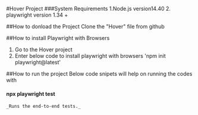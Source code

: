 #Hover Project
###System Requirements
1.Node.js version14.40
2. playwright version 1.34 +

##How to donload the Project
Clone the "Hover" file from github

##How to install Playwright with Browsers
1. Go to the Hover project
2. Enter below code to install playwright with browsers
    'npm init playwright@latest'

##How to run the project
Below code snipets will help on running the codes with
 #### npx playwright test
    _Runs the end-to-end tests._
